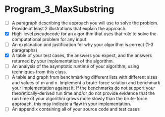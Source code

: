# Program_3_MaxSubstring

- [ ] A paragraph describing the approach you will use to solve the problem. Provide at least 2 illustrations that explain the approach.
- [X] High-level pseudocode for an algorithm that uses that rule to solve the computational problem for any input
- [ ] An explanation and justification for why your algorithm is correct (1-3 paragraphs)
- [X] A table of your test cases, the answers you expect, and the answers returned by your implementation of the algorithm.
- [ ] An analysis of the asymptotic runtime of your algorithm, using techniques from this class.
- [ ] A table and graph from benchmarking different lists with different sizes and values of m and n. Implement a brute-force solution and benchmark your implementation against it. If the benchmarks do not support your theoretically-derived run time and/or do not provide evidence that the run time of your algorithm grows more slowly than the brute-force approach, this may indicate a flaw in your implementation.
- [ ] An appendix containing all of your source code and test cases